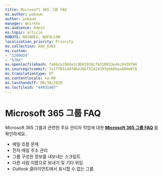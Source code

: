```yaml
---
title: Microsoft 365 그룹 FAQ
ms.author: pebaum
author: pebaum
manager: mnirkhe
ms.audience: Admin
ms.topic: article
ROBOTS: NOINDEX, NOFOLLOW
localization_priority: Priority
ms.collection: Adm_O365
ms.custom:
- "1200024"
- "5704"
ms.openlocfilehash: fa6b2a1984a1c0b01938cf6310933e44c04397b6
ms.sourcegitcommit: 7a1ff0314df06e386f32a2439fe060baa480e8f8
ms.translationtype: HT
ms.contentlocale: ko-KR
ms.lasthandoff: 06/30/2020
ms.locfileid: "44931407"
---
```

# <a name="microsoft-365-groups-faq"></a>Microsoft 365 그룹 FAQ

Microsoft 365 그룹과 관련된 주요 관리자 작업에 대한 **[Microsoft 365 그룹 FAQ](https://aka.ms/M365GroupsFAQ)** 를 확인하세요.

- 메일 흐름 문제
- 전자 메일 주소 관리
- 그룹 구성원 정보를 내보내는 스크립트
- 다른 사람 이름으로 보내기 및 기타 위임
- Outlook 클라이언트에서 표시할 수 없는 그룹